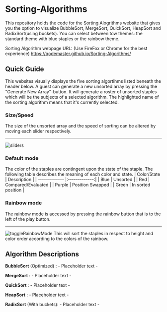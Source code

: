 # Sorting-Algorithms

This repository holds the code for the Sorting Alogrithms website that gives you the option to visualize BubbleSort, MergeSort, QuickSort, HeapSort and RadixSort(using buckets). You can select between tow themes: the standard theme with blue staples or the rainbow theme.

Sorting Algorithm webpage URL:
(Use FireFox or Chrome for the best experience) https://qodemaster.github.io/Sorting-Algorithms/


## Quick Guide
This websites visually displays the five sorting algortihms listed beneath the header below.
A guest can generate a new unsorted array by pressing the "Generate New Array"-button. It will generate a roster of unsorted staples which will be the subjects of a selected algorithm. The highlighted name of the sorting algorithm means that it's currently selected.

### Size/Speed
The size of the unsorted array and the speed of sorting can be altered by moving each slider respectively.
___
![sliders](https://user-images.githubusercontent.com/59826211/162976032-95dfe926-eac8-43bd-955f-8e67be811802.PNG)

### Default mode
The color of the staples are contingent upon the state of the staple. The following table describes the meaning of each color and state.
| Color/State     | Description |
| ------------- |:-------------:|
| Blue      | Unsorted |
| Red     | Compared/Evaluated |
| Purple | Position Swapped |
| Green | In sorted position  |

### Rainbow mode
The rainbow mode is accessed by pressing the rainbow button that is to the left of the play button.
___
![toggleRainbowMode](https://user-images.githubusercontent.com/59826211/163394658-d639dbbd-61e2-4473-bfd6-0d38d7a1ed58.PNG)
This will sort the staples in respect to height and color order according to the colors of the rainbow.

## Algorithm Descriptions
**BubbleSort** (Optimized)  : - Placeholder text -

**MergeSort**               : - Placeholder text -

**QuickSort**               : - Placeholder text -

**HeapSort**                : - Placeholder text -

**RadixSort** (With buckets): - Placeholder text -
